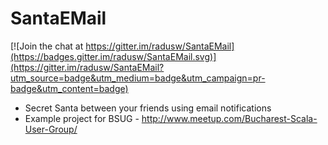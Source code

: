 # SantaEMail

[![Join the chat at https://gitter.im/radusw/SantaEMail](https://badges.gitter.im/radusw/SantaEMail.svg)](https://gitter.im/radusw/SantaEMail?utm_source=badge&utm_medium=badge&utm_campaign=pr-badge&utm_content=badge)

- Secret Santa between your friends using email notifications
- Example project for BSUG - http://www.meetup.com/Bucharest-Scala-User-Group/
